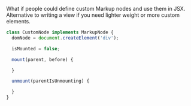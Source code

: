 What if people could define custom Markup nodes and use them in JSX. Alternative to writing a view if you need lighter weight or more custom elements.

```js
class CustomNode implements MarkupNode {
  domNode = document.createElement('div');

  isMounted = false;

  mount(parent, before) {

  }

  unmount(parentIsUnmounting) {

  }
}
```
